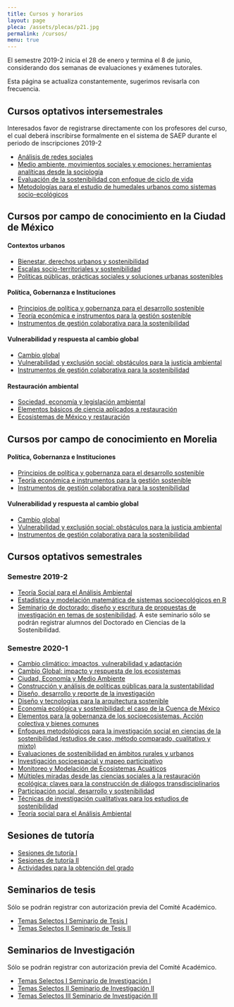 ```yaml
---
title: Cursos y horarios
layout: page
pleca: /assets/plecas/p21.jpg
permalink: /cursos/
menu: true
---
```



El semestre 2019-2 inicia el 28 de enero y termina el 8 de junio, considerando dos semanas de
evaluaciones y exámenes tutorales.

Esta página se actualiza constantemente, sugerimos revisarla con frecuencia.


## Cursos optativos intersemestrales

Interesados favor de registrarse directamente con los profesores del
curso, el cual deberá inscribirse formalmente en el sistema de SAEP
durante el periodo de inscripciones 2019-2


 - [Análisis de redes sociales](/cursos/analisis_de_redes_sociales/)
 - [Medio ambiente, movimientos sociales y emociones: herramientas analíticas desde la sociología](/cursos/medio_ambiente_movimientos_sociales_y_emociones_herramientas_analiticas_desde_la_sociologia/)
 - [Evaluación de la sostenibilidad con enfoque de ciclo de vida](/cursos/evaluacion_de_la_sostenibilidad_con_enfoque_de_ciclo_de_vida/)
 - [Metodologías para el estudio de humedales urbanos como sistemas socio-ecológicos](/cursos/metodologias_para_el_estudio_de_humedales_urbanos_como_sistemas_socio-ecologicos/)


## Cursos por campo de conocimiento en la Ciudad de México


#### Contextos urbanos

 - [Bienestar, derechos urbanos y sostenibilidad](/cursos/bienestar_derechos_urbanos_y_sostenibilidad/)
 - [Escalas socio-territoriales y sostenibilidad](/cursos/escalas_socio-territoriales_y_sostenibilidad/)
 - [Políticas públicas, prácticas sociales y soluciones urbanas sostenibles](/cursos/politicas_publicas_practicas_sociales_y_soluciones_urbanas_sostenibles/)
 
#### Política, Gobernanza e Instituciones
 
 - [Principios de política y gobernanza para el desarrollo sostenible](/cursos/principios_de_politica_y_gobernanza_para_el_desarrollo_sostenible_cdmx/)
 - [Teoría económica e instrumentos para la gestión sostenible](/cursos/teoria_economica_e_instrumentos_para_la_gestion_sostenible_cdmx/)
 - [Instrumentos de gestión colaborativa para la sostenibilidad](/cursos/instrumentos_de_gestion_colaborativa_para_la_sostenibilidad_cdmx/)
 
#### Vulnerabilidad y respuesta al cambio global
 
 - [Cambio global](/cursos/cambio_global_cdmx/)
 - [Vulnerabilidad y exclusión social: obstáculos para la justicia ambiental](/cursos/vulnerabilidad_y_exclusion_social_obstaculos_para_la_justicia_ambiental_cdmx/)
  - [Instrumentos de gestión colaborativa para la sostenibilidad](/cursos/instrumentos_de_gestion_colaborativa_para_la_sostenibilidad_cdmx/)
  
#### Restauración ambiental
  
 - [Sociedad, economía y legislación ambiental](/cursos/sociedad_economia_y_legislacion_ambiental/)
 - [Elementos básicos de ciencia aplicados a restauración](/cursos/elementos_basicos_de_ciencia_aplicados_a_restauracion/)
 - [Ecosistemas de México y restauración](/cursos/ecosistemas_de_mexico_y_restauracion/)


## Cursos por campo de conocimiento en Morelia

#### Política, Gobernanza e Instituciones

 - [Principios de política y gobernanza para el desarrollo sostenible](/cursos/principios_de_politica_y_gobernanza_para_el_desarrollo_sostenible_morelia/)
 - [Teoría económica e instrumentos para la gestión sostenible](/cursos/teoria_economica_e_instrumentos_para_la_gestion_sostenible_morelia/)
 - [Instrumentos de gestión colaborativa para la sostenibilidad](/cursos/instrumentos_de_gestion_colaborativa_para_la_sostenibilidad_morelia/)
 
#### Vulnerabilidad y respuesta al cambio global
 
 - [Cambio global](/cursos/cambio_global_morelia/)
 - [Vulnerabilidad y exclusión social: obstáculos para la justicia ambiental](/cursos/vulnerabilidad_y_exclusion_social_obstaculos_para_la_justicia_ambiental_morelia/)
 - [Instrumentos de gestión colaborativa para la sostenibilidad](/cursos/instrumentos_de_gestion_colaborativa_para_la_sostenibilidad_morelia/)


## Cursos optativos semestrales

### Semestre 2019-2
 - [Teoría Social para el Análisis Ambiental](/cursos/teoria_social_para_el_analisis_ambiental/)
 - [Estadística y modelación matemática de sistemas socioecológicos en R](/cursos/estadistica_y_modelacion_matematica_de_sistemas_socioecologicos_en_r/)
 - [Seminario de doctorado: diseño y escritura de propuestas de investigación en temas de sostenibilidad](/cursos/seminario_de_doctorado_diseno_y_escritura_de_propuestas_de_investigacion_en_temas_de_sostenibilidad/). A este seminario sólo se podrán registrar alumnos del Doctorado en Ciencias de la Sostenibilidad.

### Semestre 2020-1

 - [Cambio climático: impactos, vulnerabilidad y adaptación](/cursos/cambio-climatico-impactos-vulnerabilidad-y-adaptacion/)
 - [Cambio Global: impacto y respuesta de los ecosistemas](/cursos/cambio-global-impacto-y-respuesta-de-los-ecosistemas/)
 - [Ciudad, Economía y Medio Ambiente](/cursos/ciudad-economia-y-medio-ambiente/)
 - [Construcción y análisis de políticas públicas para la sustentabilidad](/cursos/construccion-y-analisis-de-politicas-publicas-para-la-sustentabilidad/)
 - [Diseño, desarrollo y reporte de la investigación](/cursos/diseno-desarrollo-y-reporte-de-la-investigacion/)
 - [Diseño y tecnologías para la arquitectura sostenible](/cursos/diseno-y-tecnologias-para-la-arquitectura-sostenible/)
 - [Economía ecológica y sostenibilidad: el caso de la Cuenca de México](/cursos/economia-ecologica-y-sostenibilidad-el-caso-de-la-cuenca-de-mexico/)
 - [Elementos para la gobernanza de los socioecosistemas. Acción colectiva y bienes comunes](/cursos/elementos-para-la-gobernanza-de-los-socioecosistemas-accion-colectiva-y-bienes-comunes/)
 - [Enfoques metodológicos para la investigación social en ciencias de la sostenibilidad (estudios de caso, método comparado, cualitativo y mixto)](/cursos/escasez-desarrollo-y-ecologia-s-politica-s-reflexiones-antropologicas-para-pensar-la-socionaturaleza/)
 - [Evaluaciones de sostenibilidad en ámbitos rurales y urbanos](/cursos/evaluaciones-de-sostenibilidad-en-ambitos-rurales-y-urbanos/)
 - [Investigación socioespacial y mapeo participativo](/cursos/investigacion-socioespacial-y-mapeo-participativo/)
 - [Monitoreo y Modelación de Ecosistemas Acuáticos](/cursos/monitoreo-y-modelacion-de-ecosistemas-acuaticos/)
 - [Múltiples miradas desde las ciencias sociales a la restauración ecológica: claves para la construcción de diálogos transdisciplinarios](/cursos/claves-para-la-construccion-de-dialogos-transdisciplinarios/)
 - [Participación social, desarrollo y sostenibilidad](/cursos/participacion-social-desarrollo-y-sostenibilidad/)
 - [Técnicas de investigación cualitativas para los estudios de sostenibilidad](/cursos/tecnicas-de-investigacion-cualitativas-para-los-estudios-de-sostenibilidad/)
 - [Teoría social para el Análisis Ambiental](/cursos/teoria-social-para-el-analisis-ambiental/)


## Sesiones de tutoría


 - [Sesiones de tutoría I](/cursos/sesiones_de_tutoria_i/)
 - [Sesiones de tutoría II](/cursos/sesiones_de_tutoria_ii/)
 - [Actividades para la obtención del grado](/cursos/actividades_para_la_obtencion_del_grado/)


## Seminarios de tesis

Sólo se podrán registrar con autorización previa del Comité Académico.

 - [Temas Selectos I Seminario de Tesis I](/cursos/temas_selectos_i_seminario_de_tesis_i/)
 - [Temas Selectos II Seminario de Tesis II](/cursos/temas_selectos_ii_seminario_de_tesis_ii/)

## Seminarios de Investigación

Sólo se podrán registrar con autorización previa del Comité Académico.

 - [Temas Selectos I Seminario de Investigación I](/cursos/temas_selectos_i_seminario_de_investigacion_i/)
 - [Temas Selectos II Seminario de Investigación II](/cursos/temas_selectos_ii_seminario_de_investigacion_ii/)
 - [Temas Selectos III Seminario de Investigación III](/cursos/temas_selectos_iii_seminario_de_investigacion_iii/)
